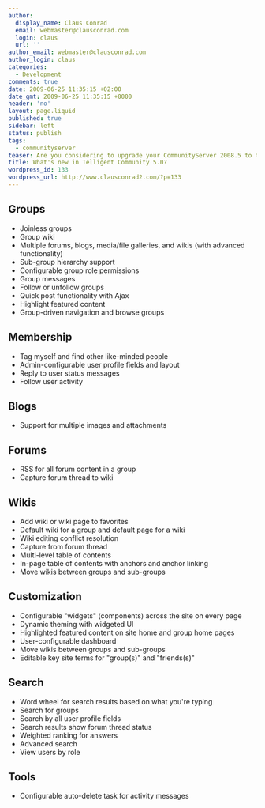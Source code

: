 ```yaml
---
author:
  display_name: Claus Conrad
  email: webmaster@clausconrad.com
  login: claus
  url: ''
author_email: webmaster@clausconrad.com
author_login: claus
categories:
  - Development
comments: true
date: 2009-06-25 11:35:15 +02:00
date_gmt: 2009-06-25 11:35:15 +0000
header: 'no'
layout: page.liquid
published: true
sidebar: left
status: publish
tags:
  - communityserver
teaser: Are you considering to upgrade your CommunityServer 2008.5 to the newest edition 5.0, now dubbed Telligent Community? Here's a list of differences between the two versions.
title: What's new in Telligent Community 5.0?
wordpress_id: 133
wordpress_url: http://www.clausconrad2.com/?p=133
---
```

## Groups

*   Joinless groups
*   Group wiki
*   Multiple forums, blogs, media/file galleries, and wikis (with advanced functionality)
*   Sub-group hierarchy support
*   Configurable group role permissions
*   Group messages
*   Follow or unfollow groups
*   Quick post functionality with Ajax
*   Highlight featured content
*   Group-driven navigation and browse groups

## Membership

*   Tag myself and find other like-minded people
*   Admin-configurable user profile fields and layout
*   Reply to user status messages
*   Follow user activity

## Blogs

*   Support for multiple images and attachments

## Forums

*   RSS for all forum content in a group
*   Capture forum thread to wiki

## Wikis

*   Add wiki or wiki page to favorites
*   Default wiki for a group and default page for a wiki
*   Wiki editing conflict resolution
*   Capture from forum thread
*   Multi-level table of contents
*   In-page table of contents with anchors and anchor linking
*   Move wikis between groups and sub-groups

## Customization

*   Configurable "widgets" (components) across the site on every page
*   Dynamic theming with widgeted UI
*   Highlighted featured content on site home and group home pages
*   User-configurable dashboard
*   Move wikis between groups and sub-groups
*   Editable key site terms for "group(s)" and "friends(s)"

## Search

*   Word wheel for search results based on what you're typing
*   Search for groups
*   Search by all user profile fields
*   Search results show forum thread status
*   Weighted ranking for answers
*   Advanced search
*   View users by role

## Tools

*   Configurable auto-delete task for activity messages
